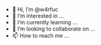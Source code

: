 - 👋 Hi, I’m @w4rfuc
- 👀 I’m interested in ...
- 🌱 I’m currently learning ...
- 💞️ I’m looking to collaborate on ...
- 📫 How to reach me ...

<!---
w4rfuc/w4rfuc is a ✨ special ✨ repository because its `README.md` (this file) appears on your GitHub profile.
You can click the Preview link to take a look at your changes.
--->
